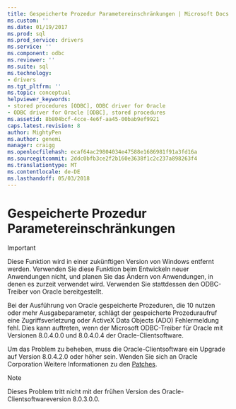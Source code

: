 ```yaml
---
title: Gespeicherte Prozedur Parametereinschränkungen | Microsoft Docs
ms.custom: ''
ms.date: 01/19/2017
ms.prod: sql
ms.prod_service: drivers
ms.service: ''
ms.component: odbc
ms.reviewer: ''
ms.suite: sql
ms.technology:
- drivers
ms.tgt_pltfrm: ''
ms.topic: conceptual
helpviewer_keywords:
- stored procedures [ODBC], ODBC driver for Oracle
- ODBC driver for Oracle [ODBC], stored procedures
ms.assetid: 8b804bcf-4cce-4e6f-aa45-00bab9ef9921
caps.latest.revision: 8
author: MightyPen
ms.author: genemi
manager: craigg
ms.openlocfilehash: ecaf64ac29804034e47588e1686981f91a3fd16a
ms.sourcegitcommit: 2ddc0bfb3ce2f2b160e3638f1c2c237a898263f4
ms.translationtype: MT
ms.contentlocale: de-DE
ms.lasthandoff: 05/03/2018
---
```

# <a name="stored-procedure-parameter-limitations"></a>Gespeicherte Prozedur Parametereinschränkungen
> [!IMPORTANT]  
>  Diese Funktion wird in einer zukünftigen Version von Windows entfernt werden. Verwenden Sie diese Funktion beim Entwickeln neuer Anwendungen nicht, und planen Sie das Ändern von Anwendungen, in denen es zurzeit verwendet wird. Verwenden Sie stattdessen den ODBC-Treiber von Oracle bereitgestellt.  
  
 Bei der Ausführung von Oracle gespeicherte Prozeduren, die 10 nutzen oder mehr Ausgabeparameter, schlägt der gespeicherte Prozeduraufruf eine Zugriffsverletzung oder ActiveX Data Objects (ADO) Fehlermeldung fehl. Dies kann auftreten, wenn der Microsoft ODBC-Treiber für Oracle mit Versionen 8.0.4.0.0 und 8.0.4.0.4 der Oracle-Clientsoftware.  
  
 Um das Problem zu beheben, muss die Oracle-Clientsoftware ein Upgrade auf Version 8.0.4.2.0 oder höher sein. Wenden Sie sich an Oracle Corporation Weitere Informationen zu den [Patches](../../odbc/microsoft/oracle-software-patches.md).  
  
> [!NOTE]  
>  Dieses Problem tritt nicht mit der frühen Version des Oracle-Clientsoftwareversion 8.0.3.0.0.
